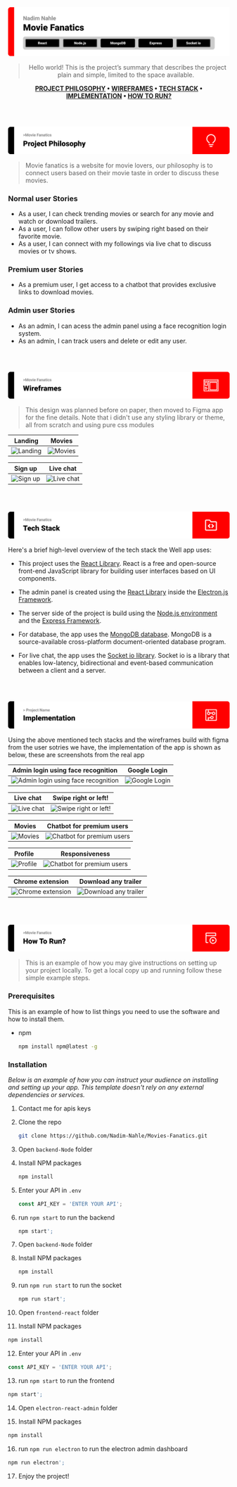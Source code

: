 <img src='./readme/title1.svg'>

<div align="center">

> Hello world! This is the project’s summary that describes the project plain and simple, limited to the space available.  
  
**[PROJECT PHILOSOPHY](#project-philosophy) • [WIREFRAMES](#wireframes) • [TECH STACK](#tech-stack) • [IMPLEMENTATION](#implementation) • [HOW TO RUN?](#how-to-run)**

</div>

<br><br>

<img id='project-philosoph' src='./readme/title2.svg'>

> Movie fanatics is a website for movie lovers, our philosophy is to connect users based on their movie taste in order to discuss these movies.<br/>

### Normal user Stories
- As a user, I can check trending movies or search for any movie and watch or download trailers.
- As a user, I can follow other users by swiping right based on their favorite movie.
- As a user, I can connect with my followings via live chat to discuss movies or tv shows.

### Premium user Stories
- As a premium user, I get access to a chatbot that provides exclusive links to download movies.

### Admin user Stories
- As an admin, I can acess the admin panel using a face recognition login system.
- As an admin, I can track users and delete or edit any user.

<br><br>

<img id='wireframes' src='./readme/title3.svg'>

> This design was planned before on paper, then moved to Figma app for the fine details.
Note that i didn't use any styling library or theme, all from scratch and using pure css modules

| Landing  | Movies  |
| -----------------| -----|
| ![Landing](https://i.ibb.co/y617xrJ/rsz-screenshot-156.png) | ![Movies](https://i.ibb.co/v4NdHHL/wireframes-5.png") |

|Sign up | Live chat  |
| -----------------| -----|
| ![Sign up](https://i.ibb.co/m5Qfx3h/wireframes-8.png) | ![Live chat](https://i.ibb.co/WF33gp2/wireframes-10.png) |


<br><br>

<img id='tech-stack' src="./readme/title4.svg"/>

Here's a brief high-level overview of the tech stack the Well app uses:

- This project uses the [React Library](www.reactjs.org). React is a free and open-source front-end JavaScript library for building user interfaces based on UI components.

- The admin panel is created using the [React Library](https://reactjs.org/) inside the [Electron.js Framework](https://www.electronjs.org).

- The server side of the project is build using the [Node.js environment](https://nodejs.org/en/) and the [Express Framework](https://expressjs.com/).

- For database, the app uses the [MongoDB database](https://www.mongodb.com/). MongoDB is a source-available cross-platform document-oriented database program.

- For live chat, the app uses the [Socket io library](https://socket.io/). Socket io is a library that enables low-latency, bidirectional and event-based communication between a client and a server.



<br><br>

<img id='implementation' src='./readme/title5.svg' alt='implementation'>

Using the above mentioned tech stacks and the wireframes build with figma from the user sotries we have, the implementation of the app is shown as below, these are screenshots from the real app

| Admin login using face recognition  | Google Login  |
| -----------------| -----|
| ![Admin login using face recognition](https://media.giphy.com/media/ZwNBxi1A79As3zTX3g/giphy.gif) | ![Google Login](https://media.giphy.com/media/0u7z9mwbpxOAqz2wvq/giphy.gif)

| Live chat | Swipe right or left!  |
| -----------------| -----|
| ![Live chat](https://media.giphy.com/media/WCm8i3uQ6n52HYKdp7/giphy.gif) | ![Swipe right or left!](https://media.giphy.com/media/k1QCiYwsxeoWg0ND81/giphy.gif)

| Movies | Chatbot for premium users  |
| -----------------| -----|
| ![Movies](https://media.giphy.com/media/FGLGvDdIvheRtJxT3u/giphy.gif) | ![Chatbot for premium users](https://media.giphy.com/media/LI6eSRIaQN8E7gClm0/giphy.gif)

| Profile | Responsiveness  |
| -----------------| -----|
| ![Profile](https://media.giphy.com/media/qOfZDABXNQDs28A4xe/giphy.gif) | ![Chatbot for premium users](https://media.giphy.com/media/zdGcURnZXaEJ8Sedzw/giphy.gif)

| Chrome extension | Download any trailer  |
| -----------------| -----|
| ![Chrome extension](https://media.giphy.com/media/19FFGGWtC9Dod5mOYA/giphy.gif) | ![Download any trailer](https://media.giphy.com/media/qQF61xlq0TGops7Brn/giphy.gif)

<br><br>


<img id='how-to-run' src='./readme/title6.svg' alt='how to run'>

> This is an example of how you may give instructions on setting up your project locally.
To get a local copy up and running follow these simple example steps.

### Prerequisites

This is an example of how to list things you need to use the software and how to install them.
* npm
  ```sh
  npm install npm@latest -g
  ```

### Installation

_Below is an example of how you can instruct your audience on installing and setting up your app. This template doesn't rely on any external dependencies or services._

1. Contact me for apis keys
2. Clone the repo
   ```sh
   git clone https://github.com/Nadim-Nahle/Movies-Fanatics.git
   ```
3. Open `backend-Node` folder

4. Install NPM packages
   ```sh
   npm install
   ```
5. Enter your API in `.env`
   ```js
   const API_KEY = 'ENTER YOUR API';
   ```
6. run `npm start` to run the backend
   ```sh
   npm start';
   ```
7. Open `backend-Node` folder

8. Install NPM packages
   ```sh
   npm install
   ```
9. run `npm run start` to run the socket
   ```sh
   npm run start';
   ```
10. Open `frontend-react` folder

11. Install NPM packages
   ```sh
   npm install
   ```
12. Enter your API in `.env`
   ```js
   const API_KEY = 'ENTER YOUR API';
   ```
13. run `npm start` to run the frontend
   ```sh
   npm start';
   ```
14. Open `electron-react-admin` folder

15. Install NPM packages
   ```sh
   npm install
   ```
16. run `npm run electron` to run the electron admin dashboard
   ```sh
   npm run electron';
   ```
17. Enjoy the project!
   


